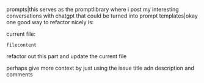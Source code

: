 prompts|this serves as the promptlibrary where i post my interesting conversations with chatgpt that could be turned into prompt templates|okay one good way to refactor nicely is:

current file:
```filetype
filecontent
```
refactor out this part and update the current file

perhaps give more context by just using the issue title adn description and comments
